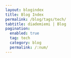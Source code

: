 ```yaml
---
layout: blogindex
title: Blog Index
permalink: /blog/tags/tech/
tabtitle: diademiemi | Blog
pagination: 
  enabled: true
  tag: tech
  category: blog
  permalink: /:num/
---
```

